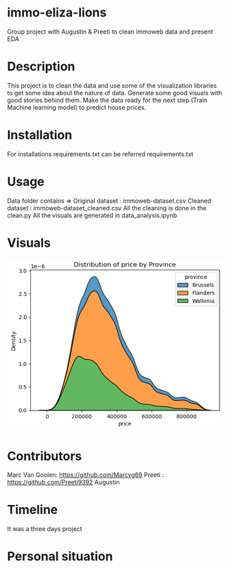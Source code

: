 # immo-eliza-lions
Group project with Augustin &amp; Preeti to clean immoweb data and present EDA

# Description
This project is to clean the data and use some of the visualization libraries to get some idea about the nature of data.
Generate some good visuals with good stories behind them.
Make the data ready for the next step (Train Machine learning model) to predict house prices.

# Installation
For installations requirements.txt can be referred
requirements.txt
# Usage
Data folder contains =>
Original dataset : immoweb-dataset.csv
Cleaned dataset  : immoweb-dataset_cleaned.csv
All the cleaning is done in the clean.py
All the visuals are generated in data_analysis.ipynb

# Visuals
![alt text](image-1.png)
# Contributors
  Marc Van Goolen: https://github.com/Marcvg69
  Preeti : https://github.com/Preeti9392
  Augustin
# Timeline
It was a three days project
# Personal situation
